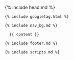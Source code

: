 <!DOCTYPE html>
<html>

  {% include head.md %}

  <body>

    {% include googletag.html %}

    {% include nav_bg.md %}

      {{ content }}

    {% include footer.md %}

    {% include scripts.md %}

  </body>

</html>
